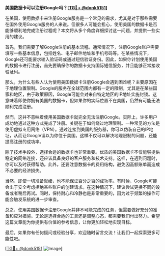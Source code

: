 **美国数据卡可以注册Google吗？[[TG💪+ @donk5151](https://t.me/s/donk5151)]**

在美国，使用数据卡来注册Google服务是一个常见的需求，尤其是对于那些需要在国外使用Google服务的人来说。但很多人可能会担心，使用美国的数据卡是否能够顺利地完成注册过程呢？本文将从多个角度详细探讨这一问题，并提供一些实用的建议。

首先，我们需要了解Google注册的基本流程。通常情况下，注册Google账户需要填写一些基本信息，包括姓名、电子邮件地址和手机号码等。在某些情况下，Google还可能要求输入验证码或通过短信验证身份。因此，如果你计划使用美国的数据卡进行注册，首先要确保你的数据卡支持国际短信服务，并且能够正常接收验证码。

那么，为什么有些人认为使用美国数据卡注册Google会遇到困难呢？主要原因在于地理位置限制。Google的服务在全球范围内都有一定的限制，尤其是在某些国家和地区，由于政策原因，Google可能会对来自特定地区的IP地址实施封锁。这意味着即使你拥有美国的数据卡，但如果你的实际位置不在美国，仍然有可能无法顺利完成注册。

然而，这并不意味着使用美国数据卡就完全无法注册Google。实际上，许多用户成功地通过这种方式完成了注册。关键在于如何绕过地理限制。一种常见的方法是使用虚拟专用网络（VPN）。通过连接到美国的服务器，你可以伪装自己的IP地址，从而让Google误以为你位于美国。这样不仅可以解决地理限制的问题，还能提高注册的成功率。

除了技术手段外，选择合适的数据卡也非常重要。优质的美国数据卡不仅能够提供稳定的网络连接，还应该具备良好的客户服务和技术支持。这样，在遇到问题时，你可以及时获得帮助。此外，还要注意数据卡的费用结构，避免因高额账单而造成不必要的经济损失。

当然，即使一切准备就绪，也不能保证百分之百的成功率。有时候，Google可能会出于安全考虑拒绝某些账户的创建请求。在这种情况下，建议尝试更换不同的设备或者稍后再试。同时，保持耐心和冷静也是非常重要的，因为过于频繁的操作可能会触发系统的进一步审查。

总之，使用美国数据卡注册Google并非不可能完成的任务，但需要做好充分的准备和应对措施。无论是选择合适的工具还是调整心态，都需要我们付出努力。希望这篇文章能为你提供有价值的参考信息，让你更加轻松地实现目标。

最后，如果你有任何疑问或经验分享，欢迎随时留言交流！让我们一起探索更多可能性吧。

[[TG💪+ @donk5151](https://t.me/s/donk5151) ![Image](https://i.postimg.cc/rwNCRYN7/Snipaste-2025-04-30-17-27-05.png)]